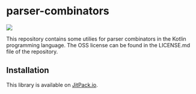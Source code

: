 # parser-combinators

[![](https://jitpack.io/v/alexandrepiveteau/parser-combinators-kotlin.svg)](https://jitpack.io/#alexandrepiveteau/parser-combinators-kotlin)

This repository contains some utilies for parser combinators in the Kotlin programming language.
The OSS license can be found in the LICENSE.md file of the repository.

## Installation
This library is available on [JitPack.io](https://jitpack.io/#alexandrepiveteau/parser-combinators-kotlin).